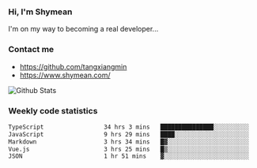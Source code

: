 ### Hi, I'm Shymean

I'm on my way to becoming a real developer...

### Contact me

- <https://github.com/tangxiangmin>
- <https://www.shymean.com/>

![Github Stats](https://github-readme-stats.vercel.app/api?username=tangxiangmin&show_icons=true&theme=dark)


###  Weekly code statistics

<!--START_SECTION:waka-->

```txt
TypeScript                 34 hrs 3 mins   ███████████████░░░░░░░░░░   59.47 %
JavaScript                 9 hrs 29 mins   ████░░░░░░░░░░░░░░░░░░░░░   16.58 %
Markdown                   3 hrs 34 mins   █▓░░░░░░░░░░░░░░░░░░░░░░░   06.24 %
Vue.js                     3 hrs 25 mins   █▒░░░░░░░░░░░░░░░░░░░░░░░   05.99 %
JSON                       1 hr 51 mins    ▓░░░░░░░░░░░░░░░░░░░░░░░░   03.24 %
```

<!--END_SECTION:waka-->